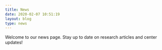 ```yaml
---
title: News
date: 2020-02-07 10:51:19
layout: blog
type: news
---
```

Welcome to our news page. Stay up to date on research articles and center updates! 